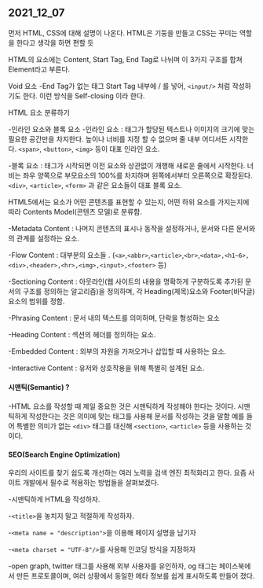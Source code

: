 ## 2021_12_07

먼저 HTML, CSS에 대해 설명이 나온다.
HTML은 기둥을 만들고 CSS는 꾸미는 역할을 한다고 생각을 하면 편할 듯

HTML의 요소에는 Content, Start Tag, End Tag로 나뉘며 이 3가지 구조를 합쳐 Element라고 부른다.

Void 요소
 -End Tag가 없는 태그 Start Tag 내부에 / 를 넣어, `<input/>` 처럼 작성하기도 한다. 이런 방식을 Self-closing 이라 한다.

HTML 요소 분류하기

 -인라인 요소와 블록 요소
  -인라인 요소 : 태그가 할당된 텍스트나 이미지의 크기에 맞는 필요한 공간만을 차지한다. 높이나 너비를 지정 할 수 없으며 줄 내부 어디서든 시작한다. `<span>`, `<button>`, `<img>` 등이 대표 인라인 요소.

  -블록 요소 : 태그가 시작되면 이전 요소와 상관없이 개행해 새로운 줄에서 시작한다. 너비는 좌우 양쪽으로 부모요소의 100%를 차지하며 왼쪽에서부터 오른쪽으로 확장된다. `<div>`, `<article>`, `<form>` 과 같은 요소들이 대표 블록 요소. 


 HTML5에서는 요소가 어떤 콘텐츠를 표현할 수 있는지, 어떤 하위 요소를 가지는지에 따라 Contents Model(콘텐츠 모델)로 분류함.
   
   -Metadata Content : 나머지 콘텐츠의 표시나 동작을 설정하거나, 문서와 다른 문서와의 관계를 설정하는 요소.


   -Flow Content : 대부분의 요소들 . (`<a>`,`<abbr>`,`<article>`,`<br>`,`<data>,<h1~6>,<div>,<header>,<hr>,<img>,<input>,<footer>` 등)


   -Sectioning Content : 아웃라인(웹 사이트의 내용을 명확하게 구분하도록 추가된 문서의 구조를 정의하는 알고리즘)을 정의하며, 각 Heading(제목)요소와 Footer(바닥글) 요소의 범위를 정함.


   -Phrasing Content : 문서 내의 텍스트를 의미하며, 단락을 형성하는 요소


   -Heading Content : 섹션의 헤더를 정의하는 요소.


   -Embedded Content : 외부의 자원을 가져오거나 삽입할 때 사용하는 요소.


   -Interactive Content : 유저와 상호작용을 위해 특별히 설계된 요소.

<h4>시맨틱(Semantic) ? </h4>

 -HTML 요소를 작성할 때 제일 중요한 것은 시맨틱하게 작성해야 한다는 것이다. 시맨틱하게 작성한다는 것은 의미에 맞는 태그를 사용해 문서를 작성하는 것을 말함 예를 들어 특별한 의미가 없는 `<div>` 태그를 대신해 `<section>`, `<article>` 등을 사용하는 것이다.

<h4> SEO(Search Engine Optimization) </h4>
우리의 사이트를 찾기 쉽도록 개선하는 여러 노력을 검색 엔진 최적화리고 한다. 요즘 사이트 개발에서 필수로 적용하는 방법들을 살펴보겠다.

 -시맨틱하게 HTML을 작성하자.

 -`<title>`을 놓치지 말고 적절하게 작성하자.

 -`<meta name = "description">`을 이용해 페이지 설명을 남기자

 -`<meta charset = "UTF-8"/>`를 사용해 인코딩 방식을 지정하자

 -open graph, twitter 태그를 사용해 외부 사용자를 유인하자, og 태그는 페이스북에서 만든 프로토콜이며, 여러 상황에서 동일한 메타 정보를 쉽게 표시하도록 만들어 졌다.